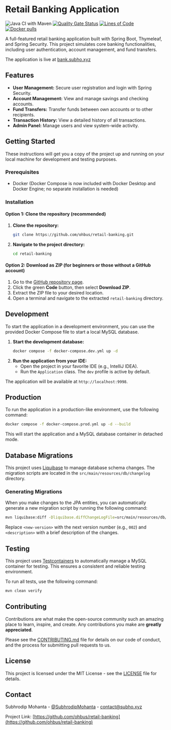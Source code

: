 # Retail Banking Application

![Java CI with Maven](https://github.com/ohbus/retail-banking/workflows/Java%20CI%20with%20Maven/badge.svg?branch=master)
[![Quality Gate Status](https://sonarcloud.io/api/project_badges/measure?project=ohbus_retail-banking&metric=alert_status)](https://sonarcloud.io/dashboard?id=ohbus_retail-banking)
[![Lines of Code](https://sonarcloud.io/api/project_badges/measure?project=ohbus_retail-banking&metric=ncloc)](https://sonarcloud.io/dashboard?id=ohbus_retail-banking)
[![Docker pulls](https://img.shields.io/docker/pulls/subhrodip/retail-banking)](https://hub.docker.com/r/subhrodip/retail-banking)

A full-featured retail banking application built with Spring Boot, Thymeleaf, and Spring Security. This project simulates core banking functionalities, including user authentication, account management, and fund transfers.

The application is live at [bank.subho.xyz](https://bank.subho.xyz)

## Features

*   **User Management:** Secure user registration and login with Spring Security.
*   **Account Management:** View and manage savings and checking accounts.
*   **Fund Transfers:** Transfer funds between own accounts or to other recipients.
*   **Transaction History:** View a detailed history of all transactions.
*   **Admin Panel:** Manage users and view system-wide activity.

## Getting Started

These instructions will get you a copy of the project up and running on your local machine for development and testing purposes.

### Prerequisites

*   Docker (Docker Compose is now included with Docker Desktop and Docker Engine; no separate installation is needed)

### Installation

#### Option 1: Clone the repository (recommended)
1.  **Clone the repository:**
    ```sh
    git clone https://github.com/ohbus/retail-banking.git
    ```
2.  **Navigate to the project directory:**
    ```sh
    cd retail-banking
    ```

#### Option 2: Download as ZIP (for beginners or those without a GitHub account)
1.  Go to the [GitHub repository page](https://github.com/ohbus/retail-banking).
2.  Click the green **Code** button, then select **Download ZIP**.
3.  Extract the ZIP file to your desired location.
4.  Open a terminal and navigate to the extracted `retail-banking` directory.

## Development

To start the application in a development environment, you can use the provided Docker Compose file to start a local MySQL database.

1.  **Start the development database:**
    ```sh
    docker compose -f docker-compose.dev.yml up -d
    ```
2.  **Run the application from your IDE:**
    *   Open the project in your favorite IDE (e.g., IntelliJ IDEA).
    *   Run the `Application` class. The `dev` profile is active by default.

The application will be available at `http://localhost:9998`.

## Production

To run the application in a production-like environment, use the following command:

```sh
docker compose -f docker-compose.prod.yml up -d --build
```

This will start the application and a MySQL database container in detached mode.

## Database Migrations

This project uses [Liquibase](https://www.liquibase.org/) to manage database schema changes. The migration scripts are located in the `src/main/resources/db/changelog` directory.

### Generating Migrations

When you make changes to the JPA entities, you can automatically generate a new migration script by running the following command:

```sh
mvn liquibase:diff -Dliquibase.diffChangeLogFile=src/main/resources/db/changelog/changes/<new-version>-<description>.yaml
```

Replace `<new-version>` with the next version number (e.g., `002`) and `<description>` with a brief description of the changes.

## Testing

This project uses [Testcontainers](https://www.testcontainers.org/) to automatically manage a MySQL container for testing. This ensures a consistent and reliable testing environment.

To run all tests, use the following command:

```sh
mvn clean verify
```

## Contributing

Contributions are what make the open-source community such an amazing place to learn, inspire, and create. Any contributions you make are **greatly appreciated**.

Please see the [CONTRIBUTING.md](CONTRIBUTING.md) file for details on our code of conduct, and the process for submitting pull requests to us.

## License

This project is licensed under the MIT License - see the [LICENSE](LICENSE) file for details.

## Contact

Subhrodip Mohanta - [@SubhrodipMohanta](https://twitter.com/sohbus) - contact@subho.xyz

Project Link: [https://github.com/ohbus/retail-banking](https://github.com/ohbus/retail-banking)